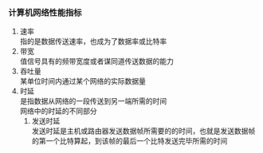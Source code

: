 ### 计算机网络性能指标  
1. 速率  
指的是数据传送速率，也成为了数据率或比特率
2. 带宽  
值信号具有的频带宽度或者谋同道传送数据的能力  
3. 吞吐量  
某单位时间内通过某个网络的实际数据量  
4. 时延  
是指数据从网络的一段传送到另一端所需的时间  
网络中的时延的不同部分  
    1. 发送时延  
    发送时延是主机或路由器发送数据帧所需要的的时间，也就是发送数据帧的第一个比特算起，到该帧的最后一个比特发送完毕所需的时间